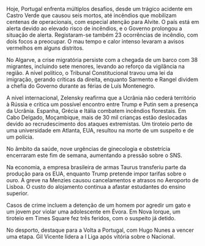 Hoje, Portugal enfrenta múltiplos desafios, desde um trágico acidente em Castro Verde que causou seis mortos, até incêndios que mobilizam centenas de operacionais, com especial atenção para Alvite. O país está em alerta devido ao elevado risco de incêndios, e o Governo prolongou a situação de alerta. Registaram-se também 23 ocorrências de incêndio, com dois focos a preocupar. O mau tempo e calor intenso levaram a avisos vermelhos em alguns distritos.

No Algarve, a crise migratória persiste com a chegada de um barco com 38 migrantes, incluindo sete menores, levando ao reforço da vigilância na região. A nível político, o Tribunal Constitucional travou uma lei da imigração, gerando críticas da direita, enquanto Sarmento e Rangel dividem a chefia do Governo durante as férias de Luís Montenegro.

A nível internacional, Zelensky reafirma que a Ucrânia não cederá território à Rússia e critica um possível encontro entre Trump e Putin sem a presença da Ucrânia. Espanha, Grécia e Itália combatem incêndios florestais. Em Cabo Delgado, Moçambique, mais de 30 mil crianças estão deslocadas devido ao recrudescimento dos ataques extremistas. Um tiroteio perto de uma universidade em Atlanta, EUA, resultou na morte de um suspeito e de um polícia.

No âmbito da saúde, nove urgências de ginecologia e obstetrícia encerraram este fim de semana, aumentando a pressão sobre o SNS.

Na economia, a empresa brasileira de armas Taurus transferiu parte da produção para os EUA, enquanto Trump pretende impor tarifas sobre o ouro. A greve na Menzies causou cancelamentos e atrasos no Aeroporto de Lisboa. O custo do alojamento continua a afastar estudantes do ensino superior.

Casos de crime incluem a detenção de um homem por agredir um gato e um jovem por violar uma adolescente em Évora. Em Nova Iorque, um tiroteio em Times Square fez três feridos, com o suspeito já detido.

No desporto, destaque para a Volta a Portugal, com Hugo Nunes a vencer uma etapa. Gil Vicente lidera a I Liga após vitória sobre o Nacional.
